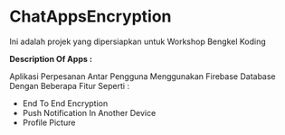 # ChatAppsEncryption

Ini adalah projek yang dipersiapkan untuk Workshop Bengkel Koding

**Description Of Apps :**

Aplikasi Perpesanan Antar Pengguna Menggunakan Firebase Database Dengan Beberapa Fitur Seperti :
- End To End Encryption
- Push Notification In Another Device
- Profile Picture

